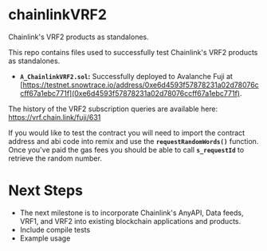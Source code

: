 # chainlinkVRF2
Chainlink's VRF2 products as standalones. 

This repo contains files used to successfully test Chainlink's VRF2 products as standalones.

* **`A_ChainlinkVRF2.sol`:** Successfully deployed to Avalanche Fuji at [https://testnet.snowtrace.io/address/0xe6d4593f57878231a02d78076ccff67a1ebc771f](0xe6d4593f57878231a02d78076ccff67a1ebc771f). 


The history of the VRF2 subscription queries are available here: https://vrf.chain.link/fuji/631


If you would like to test the contract you will need to import the contract address and abi code into remix and use the **`requestRandomWords()`** function. Once you've paid the gas fees you should be able to call **`s_requestId`** to retrieve the random number.

# Next Steps

* The next milestone is to incorporate Chainlink's AnyAPI, Data feeds, VRF1, and VRF2 into existing blockchain applications and products.
* Include compile tests
* Example usage
